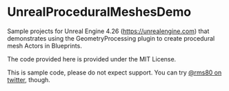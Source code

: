 # UnrealProceduralMeshesDemo

Sample projects for Unreal Engine 4.26 (https://unrealengine.com) that demonstrates using the GeometryProcessing plugin to create procedural mesh Actors in Blueprints.

The code provided here is provided under the MIT License.

This is sample code, please do not expect support. You can try [@rms80 on twitter](twitter.com/rms80), though.

